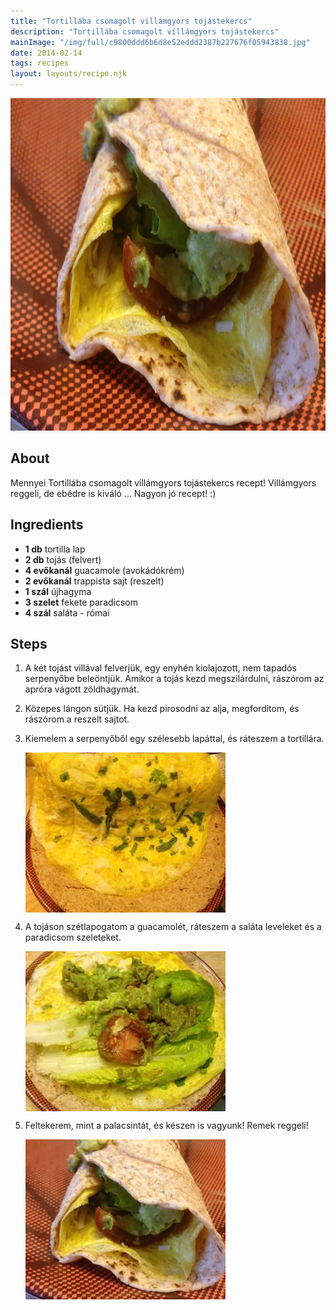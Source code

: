 ```yaml
---
title: "Tortillába csomagolt villámgyors tojástekercs"
description: "Tortillába csomagolt villámgyors tojástekercs"
mainImage: "/img/full/c9800ddd6b6d8e52eddd2387b227676f05943838.jpg"
date: 2014-02-14
tags: recipes
layout: layouts/recipe.njk
---
```

                        
<p align="center"><a href="https://cookpad.com/hu/receptek/1925452-tortillaba-csomagolt-villamgyors-tojastekercs" rel="Recipe source page"><img width="751" height="532" src="/img/full/c9800ddd6b6d8e52eddd2387b227676f05943838.jpg"/></a></p>

## About
Mennyei Tortillába csomagolt villámgyors tojástekercs recept! Villámgyors reggeli, de ebédre is kiváló ... Nagyon jó recept! :)

>  

## Ingredients
* **1 db** tortilla lap
* **2 db** tojás (felvert)
* **4 evőkanál** guacamole (avokádókrém)
* **2 evőkanál** trappista sajt (reszelt)
* **1 szál** újhagyma
* **3 szelet** fekete paradicsom
* **4 szál** saláta - római

## Steps

1. A két tojást villával felverjük, egy enyhén kiolajozott, nem tapadós serpenyőbe beleöntjük. Amikor a tojás kezd megszilárdulni, rászórom az apróra vágott zöldhagymát.
 
    <div style="clear: both"/>

2. Közepes lángon sütjük. Ha kezd pirosodni az alja, megforditom, és rászórom a reszelt sajtot.
 
    <div style="clear: both"/>

3. Kiemelem a serpenyőből egy szélesebb lapáttal, és ráteszem a tortillára.
 
    <p><img width="320" height="256" align="left" src="/img/full/7960c1432bd2d90887f69d1dbbd9685f4a5106b8.jpg"/></p><div style="clear: both"/>

4. A tojáson szétlapogatom a guacamolét, ráteszem a saláta leveleket és a paradicsom szeleteket.
 
    <p><img width="320" height="256" align="left" src="/img/full/4387e78ff8be37a2578404421510b0e5f43b0744.jpg"/></p><div style="clear: both"/>

5. Feltekerem, mint a palacsintát, és készen is vagyunk! Remek reggeli!
 
    <p><img width="320" height="256" align="left" src="/img/full/bd786c8fe133fde8d32c115b9b7f3388caa5173b.jpg"/></p><div style="clear: both"/>

